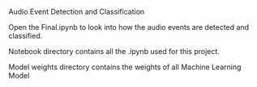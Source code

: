 Audio Event Detection and Classification

Open the Final.ipynb to look into how the audio events are detected and classified.

Notebook directory contains all the .ipynb used for this project.

Model weights directory contains the weights of all Machine Learning Model
